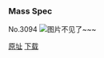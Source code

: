 ### Mass Spec
No.3094
![图片不见了~~~](https://imgs.xkcd.com/comics/mass_spec.png)

[原址](https://xkcd.com//3094) [下载](https://imgs.xkcd.com/comics/mass_spec.png)

